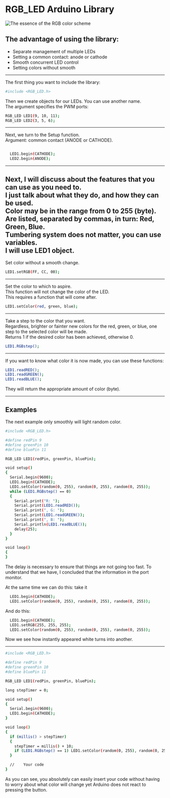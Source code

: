 # RGB_LED Arduino Library

![The essence of the RGB color scheme](http://ipic.su/img/img7/fs/RGB.1474563605.png)

## The advantage of using the library:
  - Separate management of multiple LEDs
  - Setting a common contact: anode or cathode
  - Smooth concurrent LED control
  - Setting colors without smooth
---
The first thing you want to include the library:
```sh
#include <RGB_LED.h>
```

Then we create objects for our LEDs. You can use another name.  
The argument specifies the PWM ports:
```sh
RGB_LED LED1(9, 10, 11);
RGB_LED LED2(3, 5, 6);
```
---
Next, we turn to the Setup function.  
Argument: common contact (ANODE or CATHODE).
```sh

  LED1.begin(CATHODE);
  LED2.begin(ANODE);
```
---
Next, I will discuss about the features that you can use as you need to.  
I just talk about what they do, and how they can be used.  
Color may be in the range from 0 to 255 (byte).  
Are listed, separated by commas, in turn: Red, Green, Blue.  
Тumbering system does not matter, you can use variables.  
I will use LED1 object.
---
Set color without a smooth change. 
```sh
LED1.setRGB(FF, CC, 00);
```
---
Set the color to which to aspire.  
This function will not change the color of the LED.  
This requires a function that will come after.
```sh
LED1.setColor(red, green, blue);
```
---
Take a step to the color that you want.  
Regardless, brighter or fainter new colors for the red, green, or blue, one step to the selected color will be made.  
Returns 1 if the desired color has been achieved, otherwise 0.
```sh
LED1.RGBstep();
```
---
If you want to know what color it is now made, you can use these functions:
```sh
LED1.readRED();
LED1.readGREEN();
LED1.readBLUE();
```
They will return the appropriate amount of color (byte).   

---

## Examples
The next example only smoothly will light random color.
```sh
#include <RGB_LED.h>

#define redPin 9
#define greenPin 10
#define bluePin 11

RGB_LED LED1(redPin, greenPin, bluePin);

void setup()
{
  Serial.begin(9600);
  LED1.begin(CATHODE);
  LED1.setColor(random(0, 255), random(0, 255), random(0, 255));
  while (LED1.RGBstep() == 0)
  {
    Serial.print("R: ");
    Serial.print(LED1.readRED());
    Serial.print(", G: ");
    Serial.print(LED1.readGREEN());
    Serial.print(", B: ");
    Serial.println(LED1.readBLUE());
    delay(25);
  }
}

void loop()
{
}
```
The delay is necessary to ensure that things are not going too fast.
To understand that we have, I concluded that the information in the port monitor.

At the same time we can do this: take it
```sh
  LED1.begin(CATHODE);
  LED1.setColor(random(0, 255), random(0, 255), random(0, 255));
```
And do this:
```sh
  LED1.begin(CATHODE);
  LED1.setRGB(255, 255, 255);
  LED1.setColor(random(0, 255), random(0, 255), random(0, 255));
```
Now we see how instantly appeared white turns into another.

---
```sh
#include <RGB_LED.h>

#define redPin 9
#define greenPin 10
#define bluePin 11

RGB_LED LED1(redPin, greenPin, bluePin);

long stepTimer = 0;

void setup()
{
  Serial.begin(9600);
  LED1.begin(CATHODE);
}

void loop()
{
  if (millis() > stepTimer)
  {
    stepTimer = millis() + 10;
    if (LED1.RGBstep() == 1) LED1.setColor(random(0, 255), random(0, 255), random(0, 255));
  }

  //    Your code
}
```
As you can see, you absolutely can easily insert your code without having to worry about what color will change yet Arduino does not react to pressing the button.
